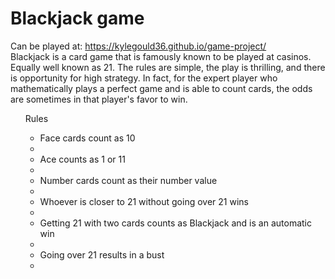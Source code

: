 # Blackjack game
Can be played at: https://kylegould36.github.io/game-project/ <br>
Blackjack is a card game that is famously known to be played at casinos. Equally well known as 21. The rules are simple, the play is thrilling, and there is opportunity for high strategy. In fact, for the expert player who mathematically plays a perfect game and is able to count cards, the odds are sometimes in that player's favor to win. <br>
<ul>Rules<ul>
<li>Face cards count as 10<li>
<li>Ace counts as 1 or 11<li>
<li>Number cards count as their number value<li>
<li>Whoever is closer to 21 without going over 21 wins<li>
<li>Getting 21 with two cards counts as Blackjack and is an automatic win<li>
<li>Going over 21 results in a bust<li>
